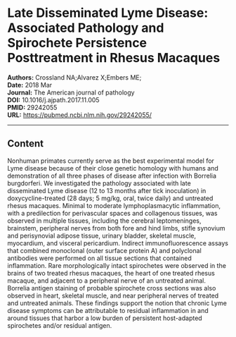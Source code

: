 # Late Disseminated Lyme Disease: Associated Pathology and Spirochete Persistence Posttreatment in Rhesus Macaques

**Authors:** Crossland NA;Alvarez X;Embers ME;  
**Date:** 2018 Mar  
**Journal:** The American journal of pathology  
**DOI:** 10.1016/j.ajpath.2017.11.005  
**PMID:** 29242055  
**URL:** https://pubmed.ncbi.nlm.nih.gov/29242055/

---

## Content

Nonhuman primates currently serve as the best experimental model for Lyme disease because of their close genetic homology with humans and demonstration of all three phases of disease after infection with Borrelia burgdorferi. We investigated the pathology associated with late disseminated Lyme disease (12 to 13 months after tick inoculation) in doxycycline-treated (28 days; 5 mg/kg, oral, twice daily) and untreated rhesus macaques. Minimal to moderate lymphoplasmacytic inflammation, with a predilection for perivascular spaces and collagenous tissues, was observed in multiple tissues, including the cerebral leptomeninges, brainstem, peripheral nerves from both fore and hind limbs, stifle synovium and perisynovial adipose tissue, urinary bladder, skeletal muscle, myocardium, and visceral pericardium. Indirect immunofluorescence assays that combined monoclonal (outer surface protein A) and polyclonal antibodies were performed on all tissue sections that contained inflammation. Rare morphologically intact spirochetes were observed in the brains of two treated rhesus macaques, the heart of one treated rhesus macaque, and adjacent to a peripheral nerve of an untreated animal. Borrelia antigen staining of probable spirochete cross sections was also observed in heart, skeletal muscle, and near peripheral nerves of treated and untreated animals. These findings support the notion that chronic Lyme disease symptoms can be attributable to residual inflammation in and around tissues that harbor a low burden of persistent host-adapted spirochetes and/or residual antigen.

